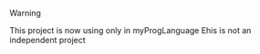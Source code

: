 > [!WARNING]
> This project is now using only in myProgLanguage
> Еhis is not an independent project